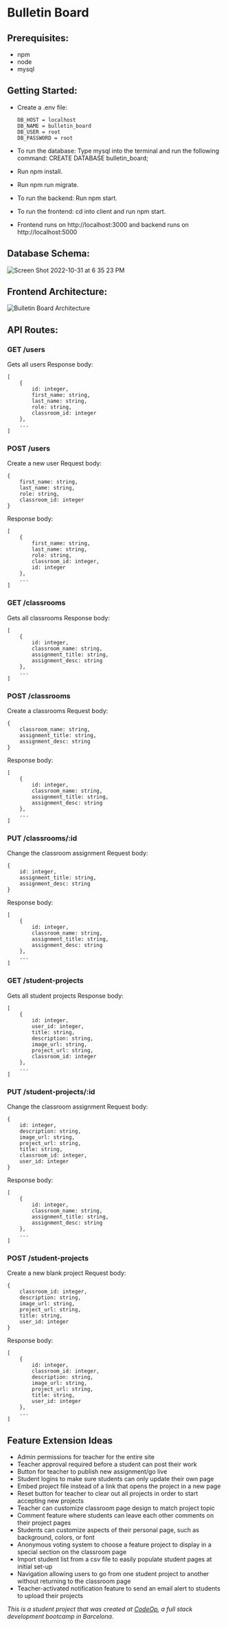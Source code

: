 # Bulletin Board

## Prerequisites:

- npm
- node
- mysql

## Getting Started:

- Create a .env file:

  ```
  DB_HOST = localhost
  DB_NAME = bulletin_board
  DB_USER = root
  DB_PASSWORD = root
  ```

- To run the database: Type mysql into the terminal and run the following command:
  CREATE DATABASE bulletin_board;

- Run npm install.

- Run npm run migrate.

- To run the backend: Run npm start.

- To run the frontend: cd into client and run npm start.

- Frontend runs on http://localhost:3000 and backend runs on http://localhost:5000

## Database Schema:

![Screen Shot 2022-10-31 at 6 35 23 PM](https://user-images.githubusercontent.com/110904967/199072502-137132b9-b120-4e63-b38a-bf71bb892b07.png)

## Frontend Architecture:

![Bulletin Board Architecture](https://user-images.githubusercontent.com/110904967/199202208-112dba15-f0a3-49a7-9f2f-826b306e8e3b.png)

## API Routes:

### GET /users

Gets all users
Response body:

```
[
    {
        id: integer,
        first_name: string,
        last_name: string,
        role: string,
        classroom_id: integer
    },
    ...
]
```

### POST /users

Create a new user
Request body:

```
{
    first_name: string,
    last_name: string,
    role: string,
    classroom_id: integer
}
```

Response body:

```
[
    {
        first_name: string,
        last_name: string,
        role: string,
        classroom_id: integer,
        id: integer
    },
    ...
]
```

### GET /classrooms

Gets all classrooms
Response body:

```
[
    {
        id: integer,
        classroom_name: string,
        assignment_title: string,
        assignment_desc: string
    },
    ...
]
```

### POST /classrooms

Create a classrooms
Request body:

```
{
    classroom_name: string,
    assignment_title: string,
    assignment_desc: string
}
```

Response body:

```
[
    {
        id: integer,
        classroom_name: string,
        assignment_title: string,
        assignment_desc: string
    },
    ...
]
```

### PUT /classrooms/:id

Change the classroom assignment
Request body:

```
{
    id: integer,
    assignment_title: string,
    assignment_desc: string
}
```

Response body:

```
[
    {
        id: integer,
        classroom_name: string,
        assignment_title: string,
        assignment_desc: string
    },
    ...
]
```

### GET /student-projects

Gets all student projects
Response body:

```
[
    {
        id: integer,
        user_id: integer,
        title: string,
        description: string,
        image_url: string,
        project_url: string,
        classroom_id: integer
    },
    ...
]
```

### PUT /student-projects/:id

Change the classroom assignment
Request body:

```
{
    id: integer,
    description: string,
    image_url: string,
    project_url: string,
    title: string,
    classroom_id: integer,
    user_id: integer
}
```

Response body:

```
[
    {
        id: integer,
        classroom_name: string,
        assignment_title: string,
        assignment_desc: string
    },
    ...
]
```

### POST /student-projects

Create a new blank project
Request body:

```
{
    classroom_id: integer,
    description: string,
    image_url: string,
    project_url: string,
    title: string,
    user_id: integer
}
```

Response body:

```
[
    {
        id: integer,
        classroom_id: integer,
        description: string,
        image_url: string,
        project_url: string,
        title: string,
        user_id: integer
    },
    ...
]
```

## Feature Extension Ideas

- Admin permissions for teacher for the entire site
- Teacher approval required before a student can post their work
- Button for teacher to publish new assignment/go live
- Student logins to make sure students can only update their own page
- Embed project file instead of a link that opens the project in a new page
- Reset button for teacher to clear out all projects in order to start accepting new projects
- Teacher can customize classroom page design to match project topic
- Comment feature where students can leave each other comments on their project pages
- Students can customize aspects of their personal page, such as background, colors, or font
- Anonymous voting system to choose a feature project to display in a special section on the classroom page
- Import student list from a csv file to easily populate student pages at initial set-up
- Navigation allowing users to go from one student project to another without returning to the classroom page
- Teacher-activated notification feature to send an email alert to students to upload their projects

_This is a student project that was created at [CodeOp](http://codeop.tech), a full stack development bootcamp in Barcelona._
